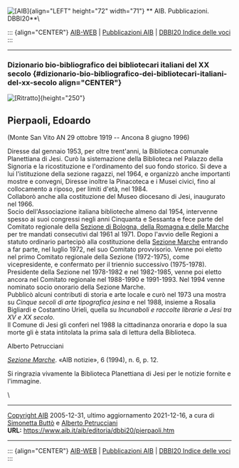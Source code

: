 ![\[AIB\]](/aib/wi/aibv72.gif){align="LEFT" height="72" width="71"}
** AIB. Pubblicazioni. DBBI20**\

::: {align="CENTER"}
[AIB-WEB](/) \| [Pubblicazioni AIB](/pubblicazioni/) \| [DBBI20 Indice
delle voci](dbbi20.htm)
:::

------------------------------------------------------------------------

### Dizionario bio-bibliografico dei bibliotecari italiani del XX secolo {#dizionario-bio-bibliografico-dei-bibliotecari-italiani-del-xx-secolo align="CENTER"}

![\[Ritratto\]](pierpaoli.jpg){height="250"}

## Pierpaoli, Edoardo

(Monte San Vito AN 29 ottobre 1919 -- Ancona 8 giugno 1996)

Diresse dal gennaio 1953, per oltre trent\'anni, la Biblioteca comunale
Planettiana di Jesi. Curò la sistemazione della Biblioteca nel Palazzo
della Signoria e la ricostituzione e l\'ordinamento del suo fondo
storico. Si deve a lui l\'istituzione della sezione ragazzi, nel 1964, e
organizzò anche importanti mostre e convegni, Diresse inoltre la
Pinacoteca e i Musei civici, fino al collocamento a riposo, per limiti
d\'età, nel 1984.\
Collaborò anche alla costituzione del Museo diocesano di Jesi,
inaugurato nel 1966.\
Socio dell\'Associazione italiana biblioteche almeno dal 1954,
intervenne spesso ai suoi congressi negli anni Cinquanta e Sessanta e
fece parte del Comitato regionale della [Sezione di Bologna, della
Romagna e delle Marche](/aib/stor/sezioni/romagna.htm) per tre mandati
consecutivi dal 1961 al 1971. Dopo l\'avvio delle Regioni a statuto
ordinario partecipò alla costituzione della [Sezione
Marche](/aib/stor/sezioni/mar.htm) entrando a far parte, nel luglio
1972, nel suo Comitato provvisorio. Venne poi eletto nel primo Comitato
regionale della Sezione (1972-1975), come vicepresidente, e confermato
per il triennio successivo (1975-1978). Presidente della Sezione nel
1978-1982 e nel 1982-1985, venne poi eletto ancora nel Comitato
regionale nel 1988-1990 e 1991-1993. Nel 1994 venne nominato socio
onorario della Sezione Marche.\
Pubblicò alcuni contributi di storia e arte locale e curò nel 1973 una
mostra su *Cinque secoli di arte tipografica jesina* e nel 1988, insieme
a Rosalia Bigliardi e Costantino Urieli, quella su *Incunaboli e
raccolte librarie a Jesi tra XV e XX secolo*.\
Il Comune di Jesi gli conferì nel 1988 la cittadinanza onoraria e dopo
la sua morte gli è stata intitolata la prima sala di lettura della
Biblioteca.

Alberto Petrucciani

*[Sezione Marche](pierpaoli1.jpg)*. «AIB notizie», 6 (1994), n. 6, p.
12.

Si ringrazia vivamente la Biblioteca Planettiana di Jesi per le notizie
fornite e l\'immagine.

\

------------------------------------------------------------------------

[Copyright AIB](/su-questo-sito/dichiarazione-di-copyright-aib-web/)
2005-12-31, ultimo aggiornamento 2021-12-16, a cura di [Simonetta
Buttò](/aib/redazione3.htm) e [Alberto
Petrucciani](/su-questo-sito/redazione-aib-web/)\
**URL:** https://www.aib.it/aib/editoria/dbbi20/pierpaoli.htm

------------------------------------------------------------------------

::: {align="CENTER"}
[AIB-WEB](/) \| [Pubblicazioni AIB](/pubblicazioni/) \| [DBBI20 Indice
delle voci](dbbi20.htm)
:::
